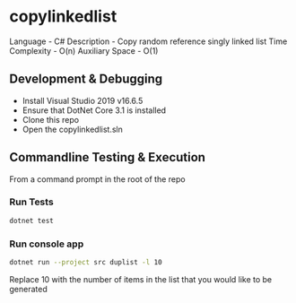 # copylinkedlist

Language - C#
Description - Copy random reference singly linked list
Time Complexity - O(n)
Auxiliary Space - O(1)

## Development & Debugging

* Install Visual Studio 2019 v16.6.5
* Ensure that DotNet Core 3.1 is installed
* Clone this repo
* Open the copylinkedlist.sln

## Commandline Testing & Execution

From a command prompt in the root of the repo

### Run Tests

```bash
dotnet test
```

### Run console app

```bash
dotnet run --project src duplist -l 10
```

Replace 10 with the number of items in the list that you would like to be generated
